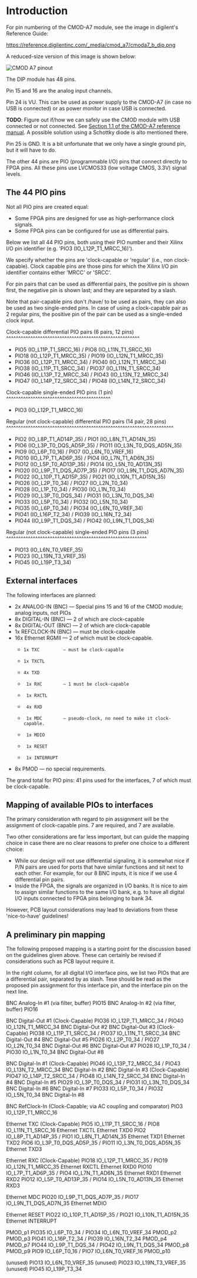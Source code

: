 
Introduction
============

For pin numbering of the CMOD-A7 module, see the image in digilent's Reference Guide:

https://reference.digilentinc.com/_media/cmod_a7/cmoda7_b_dip.png

A reduced-size version of this image is shown below:

![CMOD A7 pinout](cmoda7_b_dip_40pct.png)

The DIP module has 48 pins.

Pin 15 and 16 are the analog input channels.

Pin 24 is VU. This can be used as power supply to the CMOD-A7 (in case no USB is connected) or as
power monitor in case USB is connected.

**TODO**: Figure out if/how we can safely use the CMOD module with USB connected or not connected. See [Section 1.1 of the CMOD-A7 reference manual](https://reference.digilentinc.com/reference/programmable-logic/cmod-a7/reference-manual#power_input_options). A possible solution using a Schottky diode is alto mentioned there.

Pin 25 is GND. It is a bit unfortunate that we only have a single ground pin, but it will have to do.

The other 44 pins are PIO (programmable I/O) pins that connect directly to FPGA pins.
All these pins use LVCMOS33 (low voltage CMOS, 3.3V) signal levels.

The 44 PIO pins
---------------

Not all PIO pins are created equal:

* Some FPGA pins are designed for use as high-performance clock signals.
* Some FPGA pins can be configured for use as differential pairs.

Below we list all 44 PIO pins, both using their PIO number and their Xilinx I/O pin identifier (e.g. 'PIO3 (IO_L12P_T1_MRCC_16)').

We specify whether the pins are 'clock-capable or 'regular' (i.e., non clock-capable). Clock capable pins are those pins for which the Xilinx I/O pin identifier contains either 'MRCC' or 'SRCC'.

For pin pairs that can be used as differential pairs, the positive pin is shown first, the negative pin is shown last; and they
are separated by a slash.

Note that pair-capable pins don't /have/ to be used as pairs, they can also be used as two single-ended pins.
In case of using a clock-capable pair as 2 regular pins, the positive pin of the pair can be used as a single-ended clock input.

Clock-capable differential PIO pairs (6 pairs, 12 pins)
^^^^^^^^^^^^^^^^^^^^^^^^^^^^^^^^^^^^^^^^^^^^^^^^^^^^^^^

* PIO5       (IO_L11P_T1_SRCC_16)    /  PIO8       (IO_L11N_T1_SRCC_16)
* PIO18      (IO_L12P_T1_MRCC_35)    /  PIO19      (IO_L12N_T1_MRCC_35)
* PIO36      (IO_L12P_T1_MRCC_34)    /  PIO40      (IO_L12N_T1_MRCC_34)
* PIO38      (IO_L11P_T1_SRCC_34)    /  PIO37      (IO_L11N_T1_SRCC_34)
* PIO46      (IO_L13P_T2_MRCC_34)    /  PIO43      (IO_L13N_T2_MRCC_34)
* PIO47      (IO_L14P_T2_SRCC_34)    /  PIO48      (IO_L14N_T2_SRCC_34)

Clock-capable single-ended PIO pins (1 pin)
^^^^^^^^^^^^^^^^^^^^^^^^^^^^^^^^^^^^^^^^^^^

* PIO3       (IO_L12P_T1_MRCC_16)

Regular (not clock-capable) differential PIO pairs (14 pair, 28 pins)
^^^^^^^^^^^^^^^^^^^^^^^^^^^^^^^^^^^^^^^^^^^^^^^^^^^^^^^^^^^^^^^^^^^^^

* PIO2       (IO_L8P_T1_AD14P_35)    /  PIO1       (IO_L8N_T1_AD14N_35)
* PIO6       (IO_L3P_T0_DQS_AD5P_35) /  PIO11      (IO_L3N_T0_DQS_AD5N_35)
* PIO9       (IO_L6P_T0_16)          /  PIO7       (IO_L6N_T0_VREF_16)
* PIO10      (IO_L7P_T1_AD6P_35)     /  PIO4       (IO_L7N_T1_AD6N_35)
* PIO12      (IO_L5P_T0_AD13P_35)    /  PIO14      (IO_L5N_T0_AD13N_35)
* PIO20      (IO_L9P_T1_DQS_AD7P_35) /  PIO17      (IO_L9N_T1_DQS_AD7N_35)
* PIO22      (IO_L10P_T1_AD15P_35)   /  PIO21      (IO_L10N_T1_AD15N_35)
* PIO26      (IO_L2P_T0_34)          /  PIO27      (IO_L2N_T0_34)
* PIO28      (IO_L1P_T0_34)          /  PIO30      (IO_L1N_T0_34)
* PIO29      (IO_L3P_T0_DQS_34)      /  PIO31      (IO_L3N_T0_DQS_34)
* PIO33      (IO_L5P_T0_34)          /  PIO32      (IO_L5N_T0_34)
* PIO35      (IO_L6P_T0_34)          /  PIO34      (IO_L6N_T0_VREF_34)
* PIO41      (IO_L16P_T2_34)         /  PIO39      (IO_L16N_T2_34)
* PIO44      (IO_L9P_T1_DQS_34)      /  PIO42      (IO_L9N_T1_DQS_34)

Regular (not clock-capable) single-ended PIO pins (3 pins)
^^^^^^^^^^^^^^^^^^^^^^^^^^^^^^^^^^^^^^^^^^^^^^^^^^^^^^^^^^

* PIO13      (IO_L6N_T0_VREF_35)
* PIO23      (IO_L19N_T3_VREF_35)
* PIO45      (IO_L19P_T3_34)


External interfaces
-------------------

The following interfaces are planned:

* 2x ANALOG-IN (BNC)   — Special pins 15 and 16 of the CMOD module; analog inputs, not PIOs
* 8x DIGITAL-IN (BNC)  — 2 of which are clock-capable
* 8x DIGITAL-OUT (BNC) — 2 of which are clock-capable
* 1x REFCLOCK-IN (BNC) — must be clock-capable
* 16x Ethernet RGMII   — 2 of which must be clock-capable.
  -     1x TXC         — must be clock-capable
  -     1x TXCTL
  -     4x TXD
  -      1x RXC        — 1 must be clock-capable
  -      1x RXCTL
  -      4x RXD
  -      1x MDC        — pseudo-clock, no need to make it clock-capable.
  -      1x MDIO
  -      1x RESET
  -      1x INTERRUPT
* 8x PMOD              — no special requirements.

The grand total for PIO pins: 41 pins used for the interfaces, 7 of which must be clock-capable.

Mapping of available PIOs to interfaces
---------------------------------------

The primary consideration wth regard to pin assignment will be the assignment of clock-capable pins. 7 are required, and 7 are available.

Two other considerations are far less important, but can guide the mapping choice in case there are no clear reasons to prefer
one choice to a different choice:

* While our design will not use differential signaling, it is somewhat nice if P/N pairs are used for ports that have similar
  functions and sit next to each other. For example, for our 8 BNC inputs, it is nice if we use 4 differential pin pairs.
* Inside the FPGA, the signals are organized in I/O banks. It is nice to aim to assign similar functions to the same I/O bank,
  e.g. to have all digital I/O inputs connected to FPGA pins belonging to bank 34.

However, PCB layout considerations may lead to deviations from these 'nice-to-have' guidelines!

A preliminary pin mapping
-------------------------

The following proposed mapping is a starting point for the discussion based on the guidelines given above.
These can certainly be revised if considerations such as PCB layout require it.

In the right column, for all digital I/O interface pins, we list two PIOs that are a differential pair, separated by as slash.
Tese should be read as the proposed pin assignment for this interface pin, and the interface pin on the next line.

  BNC Analog-In #1 (via filter, buffer)                                    PIO15
  BNC Analog-In #2 (via filter, buffer)                                    PIO16

  BNC Digital-Out #1 (Clock-Capable)                                       PIO36      IO_L12P_T1_MRCC_34    /  PIO40      IO_L12N_T1_MRCC_34
  BNC Digital-Out #2
  BNC Digital-Out #3 (Clock-Capable)                                       PIO38      IO_L11P_T1_SRCC_34    /  PIO37      IO_L11N_T1_SRCC_34
  BNC Digital-Out #4
  BNC Digital-Out #5                                                       PIO26      IO_L2P_T0_34          /  PIO27      IO_L2N_T0_34
  BNC Digital-Out #6
  BNC Digital-Out #7                                                       PIO28      IO_L1P_T0_34          /  PIO30      IO_L1N_T0_34
  BNC Digital-Out #8

  BNC Digital-In #1 (Clock-Capable)                                        PIO46      IO_L13P_T2_MRCC_34    /  PIO43      IO_L13N_T2_MRCC_34
  BNC Digital-In #2
  BNC Digital-In #3 (Clock-Capable)                                        PIO47      IO_L14P_T2_SRCC_34    /  PIO48      IO_L14N_T2_SRCC_34
  BNC Digital-In #4
  BNC Digital-In #5                                                        PIO29      IO_L3P_T0_DQS_34      /  PIO31      IO_L3N_T0_DQS_34
  BNC Digital-In #6
  BNC Digital-In #7                                                        PIO33      IO_L5P_T0_34          /  PIO32      IO_L5N_T0_34
  BNC Digital-In #8

  BNC RefClock-In   (Clock-Capable; via AC coupling and comparator)        PIO3       IO_L12P_T1_MRCC_16

  Ethernet TXC      (Clock-Capable)                                        PIO5       IO_L11P_T1_SRCC_16    /  PIO8       IO_L11N_T1_SRCC_16
  Ethernet TXCTL
  Ethernet TXD0                                                            PIO2       IO_L8P_T1_AD14P_35    /  PIO1       IO_L8N_T1_AD14N_35
  Ethernet TXD1
  Ethernet TXD2                                                            PIO6       IO_L3P_T0_DQS_AD5P_35 /  PIO11      IO_L3N_T0_DQS_AD5N_35
  Ethernet TXD3

  Ethernet RXC      (Clock-Capable)                                        PIO18      IO_L12P_T1_MRCC_35    /  PIO19      IO_L12N_T1_MRCC_35
  Ethernet RXCTL
  Ethernet RXD0                                                            PIO10      IO_L7P_T1_AD6P_35     /  PIO4       IO_L7N_T1_AD6N_35
  Ethernet RXD1
  Ethernet RXD2                                                            PIO12      IO_L5P_T0_AD13P_35    /  PIO14      IO_L5N_T0_AD13N_35
  Ethernet RXD3

  Ethernet MDC                                                             PIO20      IO_L9P_T1_DQS_AD7P_35 /  PIO17      IO_L9N_T1_DQS_AD7N_35
  Ethernet MDIO

  Ethernet RESET                                                           PIO22      IO_L10P_T1_AD15P_35   /  PIO21      IO_L10N_T1_AD15N_35
  Ethernet INTERRUPT

  PMOD_p1                                                                  PIO35      IO_L6P_T0_34          /  PIO34      IO_L6N_T0_VREF_34
  PMOD_p2
  PMOD_p3                                                                  PIO41      IO_L16P_T2_34         /  PIO39      IO_L16N_T2_34
  PMOD_p4
  PMOD_p7                                                                  PIO44      IO_L9P_T1_DQS_34      /  PIO42      IO_L9N_T1_DQS_34
  PMOD_p8
  PMOD_p9                                                                  PIO9       IO_L6P_T0_16          /  PIO7       IO_L6N_T0_VREF_16
  PMOD_p10

  (unused)                                                                 PIO13      IO_L6N_T0_VREF_35
  (unused)                                                                 PIO23      IO_L19N_T3_VREF_35
  (unused)                                                                 PIO45      IO_L19P_T3_34
